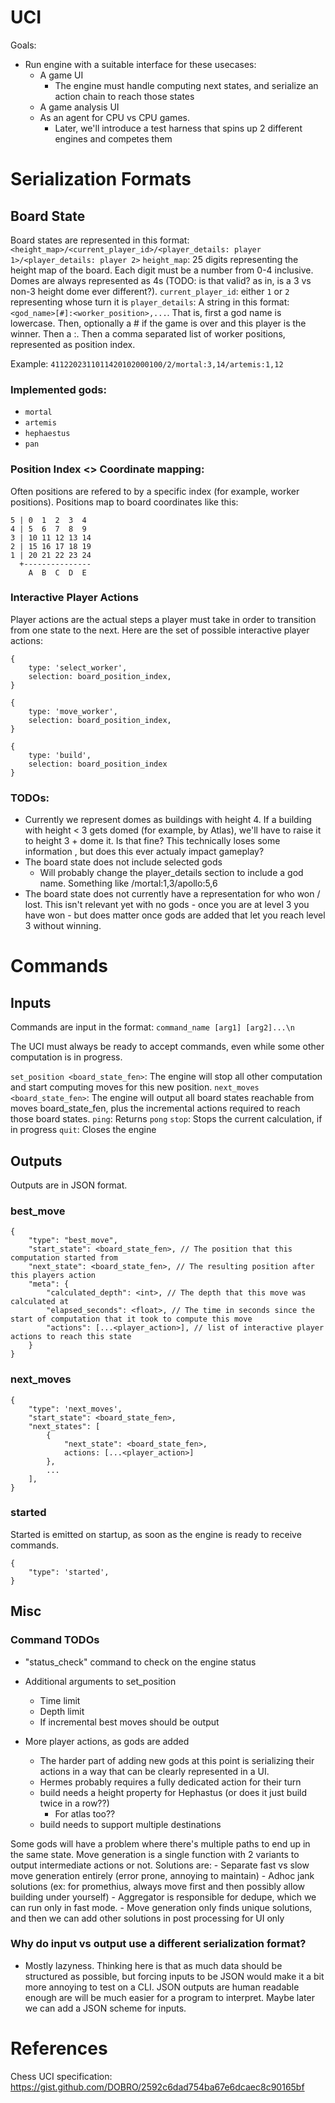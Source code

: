 # UCI

Goals:
- Run engine with a suitable interface for these usecases:
    - A game UI
        - The engine must handle computing next states, and serialize an action chain to reach those states
    - A game analysis UI
    - As an agent for CPU vs CPU games.
        - Later, we'll introduce a test harness that spins up 2 different engines and competes them

# Serialization Formats
## Board State
Board states are represented in this format:
`<height_map>/<current_player_id>/<player_details: player 1>/<player_details: player 2>`
`height_map`: 25 digits representing the height map of the board. Each digit must be a number from 0-4 inclusive. Domes are always represented as 4s (TODO: is that valid? as in, is a 3 vs non-3 height dome ever different?).
`current_player_id`: either `1` or `2` representing whose turn it is
`player_details`: A string in this format: `<god_name>[#]:<worker_position>,...`. That is, first a god name is lowercase. Then, optionally a # if the game is over and this player is the winner. Then a :. Then a comma separated list of worker positions, represented as position index.

Example:
`4112202311011420102000100/2/mortal:3,14/artemis:1,12`

### Implemented gods:
- `mortal`
- `artemis`
- `hephaestus`
- `pan`

### Position Index <> Coordinate mapping:
Often positions are refered to by a specific index (for example, worker positions). Positions map to board coordinates like this:
```
5 | 0  1  2  3  4
4 | 5  6  7  8  9
3 | 10 11 12 13 14
2 | 15 16 17 18 19
1 | 20 21 22 23 24
  +---------------
    A  B  C  D  E
```

### Interactive Player Actions
Player actions are the actual steps a player must take in order to transition from one state to the next.
Here are the set of possible interactive player actions:
```
{
    type: 'select_worker',
    selection: board_position_index,
}

{
    type: 'move_worker',
    selection: board_position_index,
}

{
    type: 'build',
    selection: board_position_index
}
```

### TODOs:
- Currently we represent domes as buildings with height 4. If a building with height < 3 gets domed (for example, by Atlas), we'll have to raise it to height 3 + dome it. Is that fine? This technically loses some information , but does this ever actualy impact gameplay?
- The board state does not include selected gods
    - Will probably change the player_details section to include a god name. Something like /mortal:1,3/apollo:5,6
- The board state does not currently have a representation for who won / lost. This isn't relevant yet with no gods - once you are at level 3 you have won - but does matter once gods are added that let you reach level 3 without winning.

# Commands
## Inputs
Commands are input in the format:
`command_name [arg1] [arg2]...\n`

The UCI must always be ready to accept commands, even while some other computation is in progress.

`set_position <board_state_fen>`: The engine will stop all other computation and start computing moves for this new position.
`next_moves <board_state_fen>`: The engine will output all board states reachable from moves board_state_fen, plus the incremental actions required to reach those board states.
`ping`: Returns `pong`
`stop`: Stops the current calculation, if in progress
`quit`: Closes the engine

## Outputs
Outputs are in JSON format.

### best_move
```
{
    "type": "best_move",
    "start_state": <board_state_fen>, // The position that this computation started from
    "next_state": <board_state_fen>, // The resulting position after this players action
    "meta": {
        "calculated_depth": <int>, // The depth that this move was calculated at
        "elapsed_seconds": <float>, // The time in seconds since the start of computation that it took to compute this move
        "actions": [...<player_action>], // list of interactive player actions to reach this state
    }
}
```

### next_moves
```
{
    "type": 'next_moves',
    "start_state": <board_state_fen>,
    "next_states": [
        {
            "next_state": <board_state_fen>,
            actions: [...<player_action>]
        },
        ...
    ],
}
```

### started
Started is emitted on startup, as soon as the engine is ready to receive commands.
```
{
    "type": 'started',
}
```

## Misc

### Command TODOs
- "status_check" command to check on the engine status
- Additional arguments to set_position
    - Time limit
    - Depth limit
    - If incremental best moves should be output

- More player actions, as gods are added
    - The harder part of adding new gods at this point is serializing their actions in a way that can be clearly represented in a UI.
    - Hermes probably requires a fully dedicated action for their turn
    - build needs a height property for Hephastus (or does it just build twice in a row??)
        - For atlas too??
    - build needs to support multiple destinations

Some gods will have a problem where there's multiple paths to end up in the same state.
Move generation is a single function with 2 variants to output intermediate actions or not.
Solutions are:
    - Separate fast vs slow move generation entirely (error prone, annoying to maintain)
    - Adhoc jank solutions (ex: for promethius, always move first and then possibly allow building under yourself)
    - Aggregator is responsible for dedupe, which we can run only in fast mode.
    - Move generation only finds unique solutions, and then we can add other solutions in post processing for UI only


### Why do input vs output use a different serialization format?
- Mostly lazyness. Thinking here is that as much data should be structured as possible, but forcing inputs to be JSON would make it a bit more annoying to test on a CLI. JSON outputs are human readable enough are will be much easier for a program to interpret. Maybe later we can add a JSON scheme for inputs.

# References
Chess UCI specification:
https://gist.github.com/DOBRO/2592c6dad754ba67e6dcaec8c90165bf
